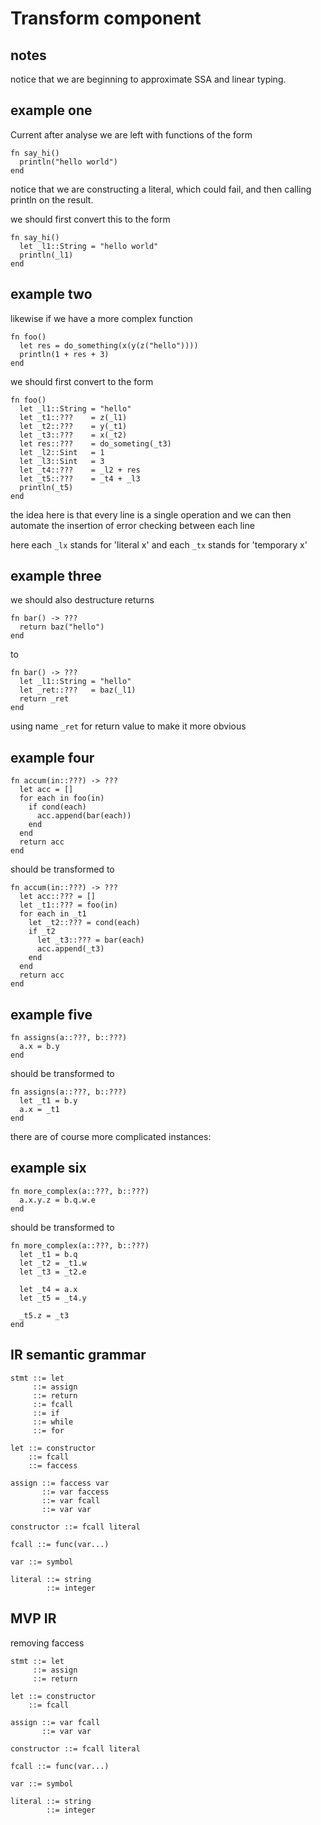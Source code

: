 Transform component
===================

notes
-----
notice that we are beginning to approximate SSA and linear typing.


example one
-----------
Current after analyse we are left with functions of the form

    fn say_hi()
      println("hello world")
    end

notice that we are constructing a literal, which could fail, and then
calling println on the result.

we should first convert this to the form

    fn say_hi()
      let _l1::String = "hello world"
      println(_l1)
    end


example two
------------

likewise if we have a more complex function

    fn foo()
      let res = do_something(x(y(z("hello"))))
      println(1 + res + 3)
    end

we should first convert to the form

    fn foo()
      let _l1::String = "hello"
      let _t1::???    = z(_l1)
      let _t2::???    = y(_t1)
      let _t3::???    = x(_t2)
      let res::???    = do_someting(_t3)
      let _l2::Sint   = 1
      let _l3::Sint   = 3
      let _t4::???    = _l2 + res
      let _t5::???    = _t4 + _l3
      println(_t5)
    end

the idea here is that every line is a single operation
and we can then automate the insertion of error checking between each line

here each `_lx` stands for 'literal x'
and each `_tx` stands for 'temporary x'

example three
-------------

we should also destructure returns

    fn bar() -> ???
      return baz("hello")
    end

to

    fn bar() -> ???
      let _l1::String = "hello"
      let _ret::???   = baz(_l1)
      return _ret
    end

using name `_ret` for return value to make it more obvious


example four
------------

    fn accum(in::???) -> ???
      let acc = []
      for each in foo(in)
        if cond(each)
          acc.append(bar(each))
        end
      end
      return acc
    end

should be transformed to

    fn accum(in::???) -> ???
      let acc::??? = []
      let _t1::??? = foo(in)
      for each in _t1
        let _t2::??? = cond(each)
        if _t2
          let _t3::??? = bar(each)
          acc.append(_t3)
        end
      end
      return acc
    end


example five
-------------

    fn assigns(a::???, b::???)
      a.x = b.y
    end

should be transformed to

    fn assigns(a::???, b::???)
      let _t1 = b.y
      a.x = _t1
    end

there are of course more complicated instances:

example six
------------

    fn more_complex(a::???, b::???)
      a.x.y.z = b.q.w.e
    end


should be transformed to

    fn more_complex(a::???, b::???)
      let _t1 = b.q
      let _t2 = _t1.w
      let _t3 = _t2.e

      let _t4 = a.x
      let _t5 = _t4.y

      _t5.z = _t3
    end


IR semantic grammar
-------------------

    stmt ::= let
         ::= assign
         ::= return
         ::= fcall
         ::= if
         ::= while
         ::= for

    let ::= constructor
        ::= fcall
        ::= faccess

    assign ::= faccess var
           ::= var faccess
           ::= var fcall
           ::= var var

    constructor ::= fcall literal

    fcall ::= func(var...)

    var ::= symbol

    literal ::= string
            ::= integer


MVP IR
------

removing faccess

    stmt ::= let
         ::= assign
         ::= return

    let ::= constructor
        ::= fcall

    assign ::= var fcall
           ::= var var

    constructor ::= fcall literal

    fcall ::= func(var...)

    var ::= symbol

    literal ::= string
            ::= integer


